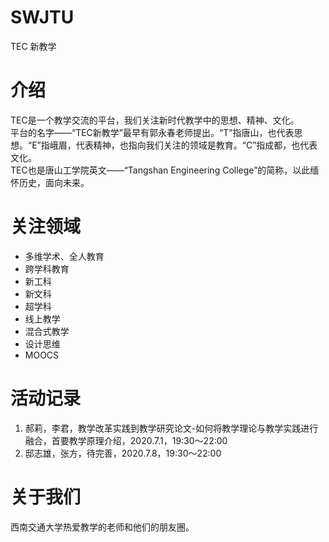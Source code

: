 # SWJTU
TEC 新教学

# 介绍
TEC是一个教学交流的平台，我们关注新时代教学中的思想、精神、文化。   
平台的名字——“TEC新教学”最早有郭永春老师提出。“T”指唐山，也代表思想。“E”指峨眉，代表精神，也指向我们关注的领域是教育。“C”指成都，也代表文化。  
TEC也是唐山工学院英文——“Tangshan Engineering College”的简称，以此缅怀历史，面向未来。  

# 关注领域
* 多维学术、全人教育
* 跨学科教育
* 新工科
* 新文科
* 超学科
* 线上教学
* 混合式教学
* 设计思维
* MOOCS

# 活动记录
1. 郝莉，李君，教学改革实践到教学研究论文-如何将教学理论与教学实践进行融合，首要教学原理介绍，2020.7.1，19:30～22:00
1. 邸志雄，张方，待完善，2020.7.8，19:30～22:00


# 关于我们
西南交通大学热爱教学的老师和他们的朋友圈。
